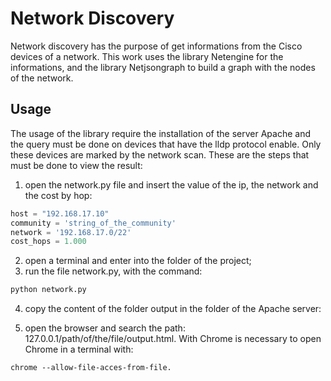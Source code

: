 # Network Discovery

Network discovery has the purpose of get informations from the Cisco devices of a network. This work uses the library Netengine for the informations, and the library Netjsongraph to build a graph with the nodes of the network.

## Usage

The usage of the library require the installation of the server Apache and the query must be done on devices that have the lldp protocol enable. Only these devices are marked by the network scan. 
These are the steps that must be done to view the result:
1. open the network.py file and insert the value of the ip, the network and the cost by hop: 
```python
host = "192.168.17.10"
community = 'string_of_the_community'
network = '192.168.17.0/22'
cost_hops = 1.000
```
2. open a terminal and enter into the folder of the project;
3. run the file network.py, with the command:
```python
python network.py
```
4. copy the content of the folder output in the folder of the Apache server:

5. open the browser and search the path: 127.0.0.1/path/of/the/file/output.html. With Chrome is necessary to open Chrome in a terminal with:
```
chrome --allow-file-acces-from-file.
```
